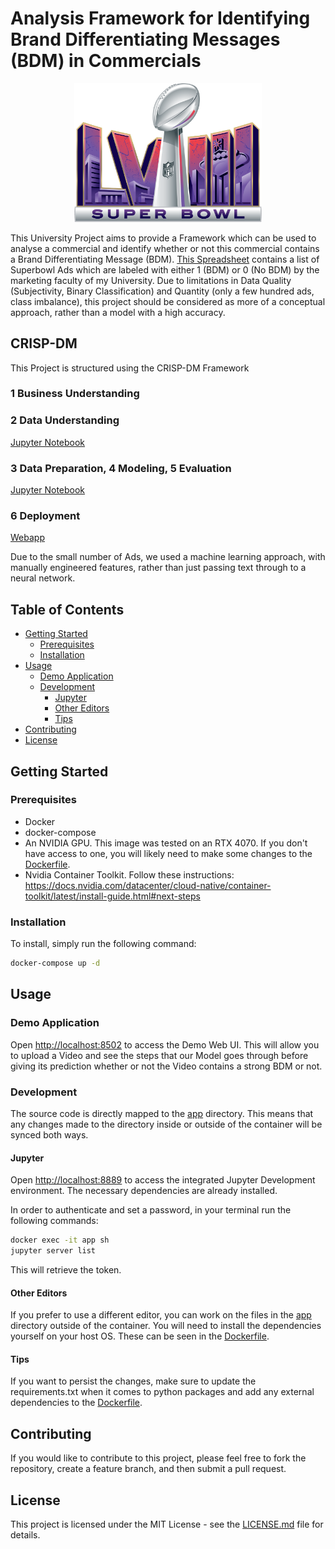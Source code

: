 # Analysis Framework for Identifying Brand Differentiating Messages (BDM) in Commercials

<div style="text-align: center;">
  <img src="./images/SuperBowl.png" alt="Super Bowl" width="300"/>
</div>

This University Project aims to provide a Framework which can be used to analyse a commercial and identify whether or not this commercial contains a Brand Differentiating Message (BDM). [This Spreadsheet](BDM.xlsx) contains a list of Superbowl Ads which are labeled with either 1 (BDM) or 0 (No BDM) by the marketing faculty of my University. Due to limitations in Data Quality (Subjectivity, Binary Classification) and Quantity (only a few hundred ads, class imbalance), this project should be considered as more of a conceptual approach, rather than a model with a high accuracy.

## CRISP-DM

This Project is structured using the CRISP-DM Framework

### 1 Business Understanding
### 2 Data Understanding
[Jupyter Notebook](<./app/2 - Data Understanding.ipynb>)
### 3 Data Preparation, 4 Modeling, 5 Evaluation
[Jupyter Notebook](<./app/3-5 Data Preparation, Modeling, Evaluation.ipynb>)
### 6 Deployment
[Webapp](<./app/6 Deployment.py>)

Due to the small number of Ads, we used a machine learning approach, with manually engineered features, rather than just passing text through to a neural network.

## Table of Contents
- [Getting Started](#getting-started)
  - [Prerequisites](#prerequisites)
  - [Installation](#installation)
- [Usage](#usage)
  - [Demo Application](#demo-application)
  - [Development](#development)
    - [Jupyter](#jupyter)
    - [Other Editors](#other-editors)
    - [Tips](#tips)
- [Contributing](#contributing)
- [License](#license)

## Getting Started
### Prerequisites
- Docker
- docker-compose
- An NVIDIA GPU. This image was tested on an RTX 4070. If you don't have access to one, you will likely need to make some changes to the [Dockerfile](./Dockerfile).
- Nvidia Container Toolkit. Follow these instructions: https://docs.nvidia.com/datacenter/cloud-native/container-toolkit/latest/install-guide.html#next-steps


### Installation
To install, simply run the following command:
```bash
docker-compose up -d
```

## Usage
### Demo Application
Open [http://localhost:8502](http://localhost:8502) to access the Demo Web UI. This will allow you to upload a Video and see the steps that our Model goes through before giving its prediction whether or not the Video contains a strong BDM or not.

### Development
The source code is directly mapped to the [app](./app/) directory. This means that any changes made to the directory inside or outside of the container will be synced both ways.

#### Jupyter 
Open [http://localhost:8889](http://localhost:8889) to access the integrated Jupyter Development environment. The necessary dependencies are already installed.

In order to authenticate and set a password, in your terminal run the following commands:

```bash
docker exec -it app sh
jupyter server list
```
This will retrieve the token.

#### Other Editors
If you prefer to use a different editor, you can work on the files in the [app](./app/) directory outside of the container. You will need to install the dependencies yourself on your host OS. These can be seen in the [Dockerfile](./Dockerfile).

#### Tips
If you want to persist the changes, make sure to update the requirements.txt when it comes to python packages and add any external dependencies to the [Dockerfile](./Dockerfile).

## Contributing
If you would like to contribute to this project, please feel free to fork the repository, create a feature branch, and then submit a pull request.

## License
This project is licensed under the MIT License - see the [LICENSE.md](LICENSE.md) file for details.

[^1]: [Nvidia Container Toolkit Installation Guide](https://docs.nvidia.com/datacenter/cloud-native/container-toolkit/latest/install-guide.html#installing-with-apt)
